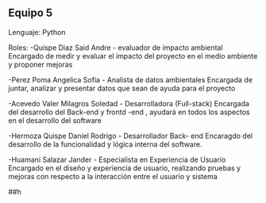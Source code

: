 ## Equipo 5
Lenguaje: Python 

Roles:
-Quispe Diaz Said Andre - evaluador de impacto ambiental
Encargado de medir y evaluar el impacto del proyecto en el medio ambiente y proponer mejoras 

-Perez Poma Angelica Sofia - Analista de datos ambientales
Encargada de juntar, analizar y presentar datos que sean de ayuda para el proyecto 

-Acevedo Valer Milagros Soledad - Desarrolladora (Full-stack)
Encargada del desarrollo del Back-end y frontd -end , ayudará en todos los aspectos en el desarrollo del software

-Hermoza Quispe Daniel Rodrigo - Desarrollador Back- end
Encaragdo del desarrollo de la funcionalidad y lógica interna del software.

-Huamani Salazar Jander - Especialista en Experiencia de Usuario
Encargado en el diseño y experiencia de usuario, realizando pruebas y mejoras con respecto a la interacción entre el usuario y sistema 

##h
